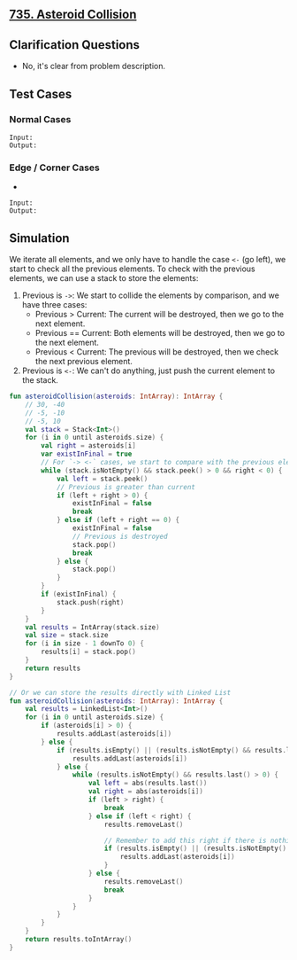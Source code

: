 ## [735. Asteroid Collision](https://leetcode.com/problems/asteroid-collision/)

## Clarification Questions
* No, it's clear from problem description.
 
## Test Cases
### Normal Cases
```
Input: 
Output: 
```
### Edge / Corner Cases
* 
```
Input: 
Output: 
```

## Simulation
We iterate all elements, and we only have to handle the case `<-` (go left), we start to check all the previous elements. To check with the previous elements, we can use a stack to store the elements:
1. Previous is `->`: We start to collide the elements by comparison, and we have three cases:
    * Previous > Current: The current will be destroyed, then we go to the next element.
    * Previous == Current: Both elements will be destroyed, then we go to the next element.
    * Previous < Current: The previous will be destroyed, then we check the next previous element.
2. Previous is `<-`: We can't do anything, just push the current element to the stack.

```kotlin
fun asteroidCollision(asteroids: IntArray): IntArray {
    // 30, -40
    // -5, -10
    // -5, 10
    val stack = Stack<Int>()
    for (i in 0 until asteroids.size) {
        val right = asteroids[i]
        var existInFinal = true
        // For `-> <-` cases, we start to compare with the previous elements
        while (stack.isNotEmpty() && stack.peek() > 0 && right < 0) {
            val left = stack.peek()
            // Previous is greater than current
            if (left + right > 0) {
                existInFinal = false
                break
            } else if (left + right == 0) {
                existInFinal = false
                // Previous is destroyed
                stack.pop()
                break
            } else {
                stack.pop()
            }
        }
        if (existInFinal) {
            stack.push(right)
        }
    }
    val results = IntArray(stack.size)
    val size = stack.size
    for (i in size - 1 downTo 0) {
        results[i] = stack.pop()
    }
    return results
}

// Or we can store the results directly with Linked List
fun asteroidCollision(asteroids: IntArray): IntArray {
    val results = LinkedList<Int>()
    for (i in 0 until asteroids.size) {
        if (asteroids[i] > 0) {
            results.addLast(asteroids[i])
        } else {
            if (results.isEmpty() || (results.isNotEmpty() && results.last() < 0)) {
                results.addLast(asteroids[i])
            } else {
                while (results.isNotEmpty() && results.last() > 0) {
                    val left = abs(results.last())
                    val right = abs(asteroids[i])
                    if (left > right) {
                        break
                    } else if (left < right) {
                        results.removeLast()

                        // Remember to add this right if there is nothing to compare.
                        if (results.isEmpty() || (results.isNotEmpty() && results.last() < 0)) {
                            results.addLast(asteroids[i])
                        }
                    } else {
                        results.removeLast()
                        break
                    }
                }
            }
        }
    }
    return results.toIntArray()
}
```